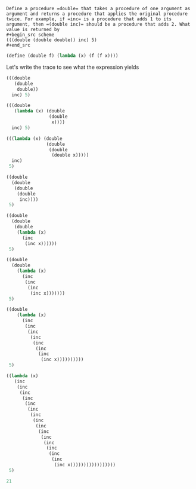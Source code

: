     Define a procedure =double= that takes a procedure of one argument as argument and returns a procedure that applies the original procedure twice. For example, if =inc= is a procedure that adds 1 to its argument, then =(double inc)= should be a procedure that adds 2. What value is returned by
    #+begin_src scheme
    (((double (double double)) inc) 5)
    #+end_src

```scheme 
(define (double f) (lambda (x) (f (f x))))
```

Let's write the trace to see what the expression yields

```scheme 
(((double
   (double
    double))
  inc) 5)

(((double
   (lambda (x) (double
                (double
                 x))))
  inc) 5)

(((lambda (x) (double
               (double
                (double
                 (double x)))))
  inc)
 5)

((double
  (double
   (double
    (double
     inc))))
 5)

((double
  (double
   (double
    (lambda (x)
      (inc
       (inc x))))))
 5)

((double
  (double
    (lambda (x)
      (inc
       (inc
        (inc
         (inc x)))))))
 5)

((double
    (lambda (x)
      (inc
       (inc
        (inc
         (inc
          (inc
           (inc
            (inc
             (inc x))))))))))
 5)

((lambda (x)
   (inc
    (inc
     (inc
      (inc
       (inc
        (inc
         (inc
          (inc
           (inc
            (inc
             (inc
              (inc
               (inc
                (inc
                 (inc
                  (inc x)))))))))))))))))
 5)

21
```

